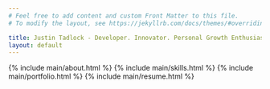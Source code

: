 ```yaml
---
# Feel free to add content and custom Front Matter to this file.
# To modify the layout, see https://jekyllrb.com/docs/themes/#overriding-theme-defaults

title: Justin Tadlock - Developer. Innovator. Personal Growth Enthusiast.
layout: default
---
```


{% include main/about.html %}
{% include main/skills.html %}
{% include main/portfolio.html %}
{% include main/resume.html %}